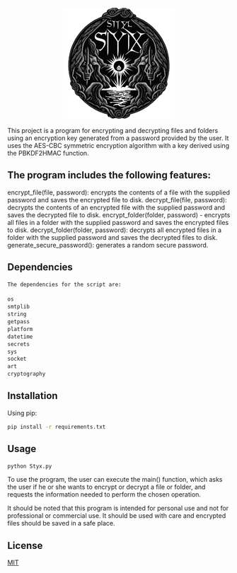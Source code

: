 <p align="center">
<img src="Repo_img/Styx.png"/ width=50% height=50%>
</p>

This project is a program for encrypting and decrypting files and folders using an encryption key generated from a password provided by the user. It uses the AES-CBC symmetric encryption algorithm with a key derived using the PBKDF2HMAC function.

## The program includes the following features:

encrypt_file(file, password): encrypts the contents of a file with the supplied password and saves the encrypted file to disk.
decrypt_file(file, password): decrypts the contents of an encrypted file with the supplied password and saves the decrypted file to disk.
encrypt_folder(folder, password) - encrypts all files in a folder with the supplied password and saves the encrypted files to disk.
decrypt_folder(folder, password): decrypts all encrypted files in a folder with the supplied password and saves the decrypted files to disk.
generate_secure_password(): generates a random secure password.

## Dependencies

```txt
The dependencies for the script are:

os
smtplib
string
getpass
platform
datetime
secrets
sys
socket
art
cryptography
```

## Installation

Using pip:

```bash
pip install -r requirements.txt
```

## Usage

```python
python Styx.py
```
To use the program, the user can execute the main() function, which asks the user if he or she wants to encrypt or decrypt a file or folder, and requests the information needed to perform the chosen operation.

It should be noted that this program is intended for personal use and not for professional or commercial use. It should be used with care and encrypted files should be saved in a safe place.


## License

[MIT](https://choosealicense.com/licenses/mit/)

